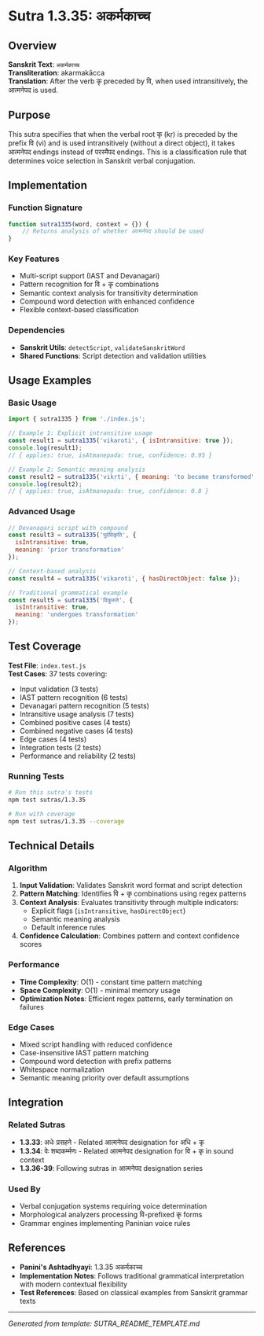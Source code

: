 # Sutra 1.3.35: अकर्मकाच्च

## Overview

**Sanskrit Text**: `अकर्मकाच्च`  
**Transliteration**: akarmakācca  
**Translation**: After the verb कृ preceded by वि, when used intransitively, the आत्मनेपद is used.

## Purpose

This sutra specifies that when the verbal root कृ (kṛ) is preceded by the prefix वि (vi) and is used intransitively (without a direct object), it takes आत्मनेपद endings instead of परस्मैपद endings. This is a classification rule that determines voice selection in Sanskrit verbal conjugation.

## Implementation

### Function Signature
```javascript
function sutra1335(word, context = {}) {
    // Returns analysis of whether आत्मनेपद should be used
}
```

### Key Features
- Multi-script support (IAST and Devanagari)
- Pattern recognition for वि + कृ combinations
- Semantic context analysis for transitivity determination
- Compound word detection with enhanced confidence
- Flexible context-based classification

### Dependencies
- **Sanskrit Utils**: `detectScript`, `validateSanskritWord`
- **Shared Functions**: Script detection and validation utilities

## Usage Examples

### Basic Usage
```javascript
import { sutra1335 } from './index.js';

// Example 1: Explicit intransitive usage
const result1 = sutra1335('vikaroti', { isIntransitive: true });
console.log(result1); 
// { applies: true, isAtmanepada: true, confidence: 0.95 }

// Example 2: Semantic meaning analysis
const result2 = sutra1335('vikṛti', { meaning: 'to become transformed' });
console.log(result2); 
// { applies: true, isAtmanepada: true, confidence: 0.8 }
```

### Advanced Usage
```javascript
// Devanagari script with compound
const result3 = sutra1335('पूर्वविकृति', { 
  isIntransitive: true,
  meaning: 'prior transformation'
});

// Context-based analysis
const result4 = sutra1335('vikaroti', { hasDirectObject: false });

// Traditional grammatical example
const result5 = sutra1335('विकुरुते', { 
  isIntransitive: true,
  meaning: 'undergoes transformation'
});
```

## Test Coverage

**Test File**: `index.test.js`  
**Test Cases**: 37 tests covering:
- Input validation (3 tests)
- IAST pattern recognition (6 tests)
- Devanagari pattern recognition (5 tests)
- Intransitive usage analysis (7 tests)
- Combined positive cases (4 tests)
- Combined negative cases (4 tests)
- Edge cases (4 tests)
- Integration tests (2 tests)
- Performance and reliability (2 tests)

### Running Tests
```bash
# Run this sutra's tests
npm test sutras/1.3.35

# Run with coverage
npm test sutras/1.3.35 --coverage
```

## Technical Details

### Algorithm
1. **Input Validation**: Validates Sanskrit word format and script detection
2. **Pattern Matching**: Identifies वि + कृ combinations using regex patterns
3. **Context Analysis**: Evaluates transitivity through multiple indicators:
   - Explicit flags (`isIntransitive`, `hasDirectObject`)
   - Semantic meaning analysis
   - Default inference rules
4. **Confidence Calculation**: Combines pattern and context confidence scores

### Performance
- **Time Complexity**: O(1) - constant time pattern matching
- **Space Complexity**: O(1) - minimal memory usage
- **Optimization Notes**: Efficient regex patterns, early termination on failures

### Edge Cases
- Mixed script handling with reduced confidence
- Case-insensitive IAST pattern matching
- Compound word detection with prefix patterns
- Whitespace normalization
- Semantic meaning priority over default assumptions

## Integration

### Related Sutras
- **1.3.33**: अधेः प्रसहने - Related आत्मनेपद designation for अधि + कृ
- **1.3.34**: वेः शब्दकर्म्मणः - Related आत्मनेपद designation for वि + कृ in sound context
- **1.3.36-39**: Following sutras in आत्मनेपद designation series

### Used By
- Verbal conjugation systems requiring voice determination
- Morphological analyzers processing वि-prefixed कृ forms
- Grammar engines implementing Paninian voice rules

## References

- **Panini's Ashtadhyayi**: 1.3.35 अकर्मकाच्च
- **Implementation Notes**: Follows traditional grammatical interpretation with modern contextual flexibility
- **Test References**: Based on classical examples from Sanskrit grammar texts

---

*Generated from template: SUTRA_README_TEMPLATE.md*

